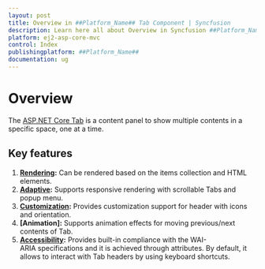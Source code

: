 ```yaml
---
layout: post
title: Overview in ##Platform_Name## Tab Component | Syncfusion
description: Learn here all about Overview in Syncfusion ##Platform_Name## Tab component of Syncfusion Essential JS 2 and more.
platform: ej2-asp-core-mvc
control: Index
publishingplatform: ##Platform_Name##
documentation: ug
---
```


# Overview

The [ASP.NET Core Tab](https://www.syncfusion.com/aspnet-core-ui-controls/tabs) is a content panel to show multiple contents in a specific space, one at a time.

## Key features

1. **[Rendering](../getting-started/):** Can be rendered based on the items collection and HTML elements.
2. **[Adaptive](./responsive-modes/):** Supports responsive rendering with scrollable Tabs and popup menu.
3. **[Customization](./header/):** Provides customization support for header with icons and orientation.
4. **[Animation]:** Supports animation effects for moving previous/next contents of Tab.
5. **[Accessibility](./accessibility/):** Provides built-in compliance with the WAI-ARIA specifications and it is achieved through attributes.
 By default, it allows to interact with Tab headers by using keyboard shortcuts.